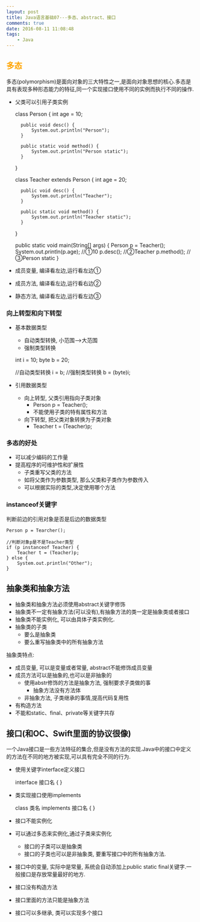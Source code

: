 ```yaml
---
layout: post
title: Java语言基础07---多态、abstract、接口
comments: true
date: 2016-08-11 11:08:48
tags:
	- Java
---
```


## <font color=orange>多态</font>
多态(polymorphism)是面向对象的三大特性之一,是面向对象思想的核心.多态是具有表现多种形态能力的特征,同一个实现接口使用不同的实例而执行不同的操作.
<!--more-->

* 父类可以引用子类实例


	class Person {
		int age = 10;

		public void desc() {
			System.out.println("Person");
		}
		
		public static void method() {
			System.out.println("Person static");
		}
	} 

	class Teacher extends Person {
		int age = 20;

		public void desc() {
			System.out.println("Teacher");
		}		

		public static void method() {
			System.out.println("Teacher static");
		}
	}

	public static void main(String[] args) {
		Person p = Teacher();
		System.out.println(p.age); //①10
		p.desc();  //②Teacher
		p.method(); //③Person static
	}


* 成员变量, 编译看左边,运行看左边①
* 成员方法, 编译看左边,运行看右边②
* 静态方法, 编译看左边,运行看左边③

### 向上转型和向下转型
* 基本数据类型
	* 自动类型转换, 小范围-->大范围
	* 强制类型转换


	int i = 10;
	byte b = 20;
	
	//自动类型转换
	i = b;
	//强制类型转换
	b = (byte)i;

* 引用数据类型
	* 向上转型, 父类引用指向子类对象
		* Person p = Teacher();
		* 不能使用子类的特有属性和方法
	* 向下转型, 把父类对象转换为子类对象
		* Teacher t = (Teacher)p;


### 多态的好处

* 可以减少编码的工作量
* 提高程序的可维护性和扩展性
	* 子类重写父类的方法
	* 如将父类作为参数类型, 那么父类和子类作为参数传入
	* 可以根据实际的类型,决定使用哪个方法


### instanceof关键字
判断前边的引用对象是否是后边的数据类型
	
	Person p = Tearcher();

	//判断对象p是不是Teacher类型
	if (p instanceof Teacher) {
		Teacher t = (Teacher)p;
	} else {
		System.out.println("Other");
	}


## 抽象类和抽象方法
* 抽象类和抽象方法必须使用abstract关键字修饰
* 抽象类不一定有抽象方法(可以没有),有抽象方法的类一定是抽象类或者接口
* 抽象类不能实例化, 可以由具体子类实例化.
* 抽象类的子类
	* 要么是抽象类
	* 要么重写抽象类中的所有抽象方法

抽象类特点:

* 成员变量, 可以是变量或者常量, abstract不能修饰成员变量
* 成员方法可以是抽象的,也可以是非抽象的
	* 使用abstr修饰的方法是抽象方法, 强制要求子类做的事
		* 抽象方法没有方法体
	* 非抽象方法, 子类继承的事情,提高代码复用性
* 有构造方法
* 不能和static、final、private等关键字共存

## 接口(和OC、Swift里面的协议很像)
一个Java接口是一些方法特征的集合,但是没有方法的实现.Java中的接口中定义的方法在不同的地方被实现,可以具有完全不同的行为.

* 使用关键字interface定义接口
	

	interface 接口名 {
	}

* 类实现接口使用implements


	class 类名 implements 接口名 {
	}

* 接口不能实例化
* 可以通过多态来实例化,通过子类来实例化
	* 接口的子类可以是抽象类
	* 接口的子类也可以是非抽象类, 要重写接口中的所有抽象方法.
* 接口中的变量, 实际中是常量, 系统会自动添加上public static final关键字.一般接口是存放常量最好的地方.
* 接口没有构造方法
* 接口里面的方法只能是抽象方法
* 接口可以多继承, 类可以实现多个接口
